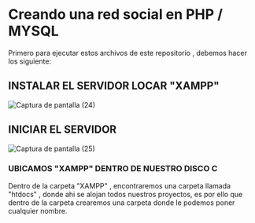 # Creando una red social en PHP / MYSQL
Primero para ejecutar estos archivos de este repositorio , debemos hacer los siguiente:
## INSTALAR EL SERVIDOR LOCAR "XAMPP" 
![Captura de pantalla (24)](https://user-images.githubusercontent.com/54410742/63808306-41e36b80-c8e5-11e9-830f-f3e428e94d5e.png)
##  INICIAR EL SERVIDOR 
![Captura de pantalla (25)](https://user-images.githubusercontent.com/54410742/63808499-b4ece200-c8e5-11e9-9b87-025f4495f7d8.png)

### UBICAMOS "XAMPP" DENTRO DE NUESTRO DISCO  C 
Dentro de la carpeta "XAMPP" , encontraremos una carpeta llamada "htdocs" , donde ahi se alojan todos nuestros proyectos, es por ello que dentro de la carpeta crearemos una carpeta donde le podemos poner cualquier nombre.
